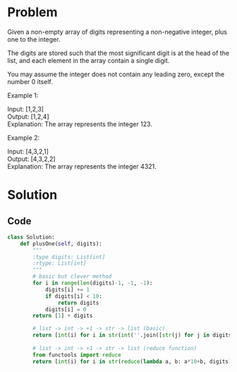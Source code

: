 # Problem

Given a non-empty array of digits representing a non-negative integer, plus one to the integer.

The digits are stored such that the most significant digit is at the head of the list, and each element in the array contain a single digit.

You may assume the integer does not contain any leading zero, except the number 0 itself.

Example 1:

Input: [1,2,3]  
Output: [1,2,4]  
Explanation: The array represents the integer 123.

Example 2:

Input: [4,3,2,1]  
Output: [4,3,2,2]  
Explanation: The array represents the integer 4321.

# Solution

## Code

```python
class Solution:
	def plusOne(self, digits):
	    """
	    :type digits: List[int]
	    :rtype: List[int]
	    """
	    # basic but clever method
	    for i in range(len(digits)-1, -1, -1):
	        digits[i] += 1
	        if digits[i] < 10:
	            return digits
	        digits[i] = 0
	    return [1] + digits

	    # list -> int -> +1 -> str -> list (basic)
	    return [int(i) for i in str(int(''.join([str(j) for j in digits]))+1)]
	    
	    # list -> int -> +1 -> str -> list (reduce function)
	    from functools import reduce
	    return [int(i) for i in str(reduce(lambda a, b: a*10+b, digits)+1)]
```